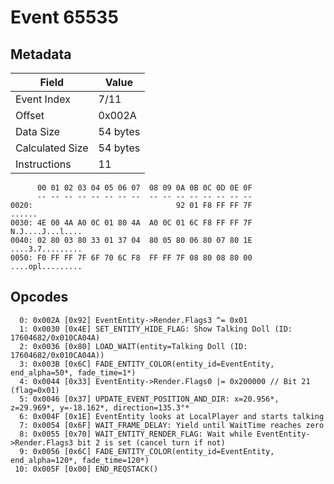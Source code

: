 # Event 65535

## Metadata

| Field           | Value    |
|-----------------|----------|
| Event Index     | 7/11     |
| Offset          | 0x002A   |
| Data Size       | 54 bytes |
| Calculated Size | 54 bytes |
| Instructions    | 11       |

```
      00 01 02 03 04 05 06 07  08 09 0A 0B 0C 0D 0E 0F
      -- -- -- -- -- -- -- --  -- -- -- -- -- -- -- --
0020:                                92 01 F8 FF FF 7F            ......
0030: 4E 00 4A A0 0C 01 80 4A  A0 0C 01 6C F8 FF FF 7F  N.J....J...l....
0040: 02 80 03 80 33 01 37 04  80 05 80 06 80 07 80 1E  ....3.7.........
0050: F0 FF FF 7F 6F 70 6C F8  FF FF 7F 08 80 08 80 00  ....opl.........
```

## Opcodes

```
  0: 0x002A [0x92] EventEntity->Render.Flags3 ^= 0x01
  1: 0x0030 [0x4E] SET_ENTITY_HIDE_FLAG: Show Talking Doll (ID: 17604682/0x010CA04A)
  2: 0x0036 [0x80] LOAD_WAIT(entity=Talking Doll (ID: 17604682/0x010CA04A))
  3: 0x003B [0x6C] FADE_ENTITY_COLOR(entity_id=EventEntity, end_alpha=50*, fade_time=1*)
  4: 0x0044 [0x33] EventEntity->Render.Flags0 |= 0x200000 // Bit 21 (flag=0x01)
  5: 0x0046 [0x37] UPDATE_EVENT_POSITION_AND_DIR: x=20.956*, z=29.969*, y=-18.162*, direction=135.3°*
  6: 0x004F [0x1E] EventEntity looks at LocalPlayer and starts talking
  7: 0x0054 [0x6F] WAIT_FRAME_DELAY: Yield until WaitTime reaches zero
  8: 0x0055 [0x70] WAIT_ENTITY_RENDER_FLAG: Wait while EventEntity->Render.Flags3 bit 2 is set (cancel turn if not)
  9: 0x0056 [0x6C] FADE_ENTITY_COLOR(entity_id=EventEntity, end_alpha=120*, fade_time=120*)
 10: 0x005F [0x00] END_REQSTACK()
```

